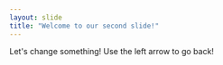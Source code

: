 ```yaml
---
layout: slide
title: "Welcome to our second slide!"
---
```

Let's change something!
Use the left arrow to go back!
